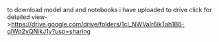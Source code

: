 to download model and and notebooks i have uploaded to drive           click for detailed view->https://drive.google.com/drive/folders/1cl_NWVaIr6ikTah1B6-qlWp2vQNikJ1y?usp=sharing
